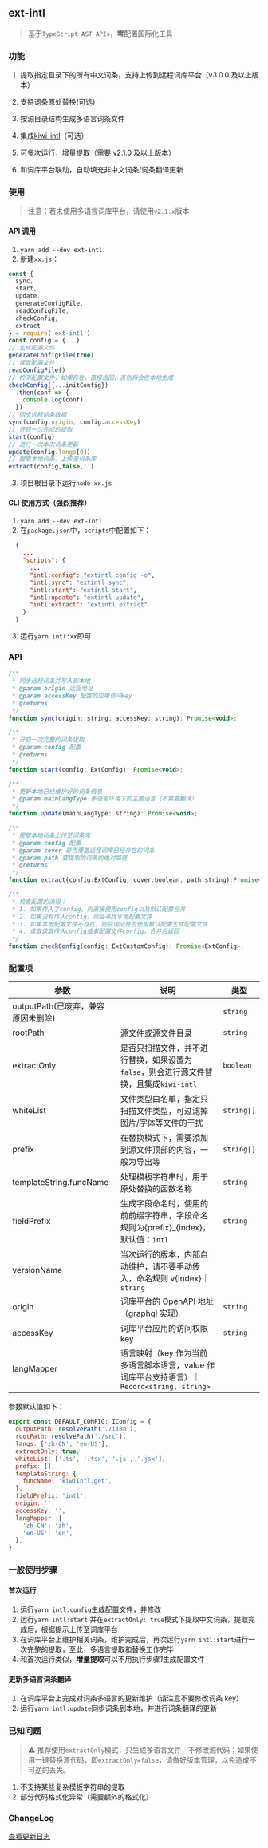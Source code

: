 ## ext-intl

> 基于`TypeScript AST APIs`，**零**配置国际化工具

### 功能

1. 提取指定目录下的所有中文词条，支持上传到远程词库平台（v3.0.0 及以上版本）

2. 支持词条原处替换(可选)

3. 按源目录结构生成多语言词条文件

4. 集成[kiwi-intl](https://github.com/alibaba/kiwi/tree/master/kiwi-intl)（可选）

5. 可多次运行，增量提取（需要 v2.1.0 及以上版本）

6. 和词库平台联动，自动填充非中文词条/词条翻译更新

### 使用

> 注意：若未使用多语言词库平台，请使用`v2.1.x`版本

#### API 调用

1. `yarn add --dev ext-intl`
2. 新建`xx.js`：

```js
const {
  sync,
  start,
  update,
  generateConfigFile,
  readConfigFile,
  checkConfig,
  extract
} = require('ext-intl')
const config = {...}
// 生成配置文件
generateConfigFile(true)
// 读取配置文件
readConfigFile()
// 检测配置文件，如果存在，直接返回，否则将会在本地生成
checkConfig({...initConfig})
  .then(conf => {
    console.log(conf)
  })
// 同步远程词条数据
sync(config.origin, config.accessKey)
// 开启一次完成的提取
start(config)
// 进行一次本次词条更新
update(config.langs[0])
// 提取本地词条，上传至词条库
extract(config,false,'')
```

3. 项目根目录下运行`node xx.js`

#### CLI 使用方式（强烈推荐）

1. `yarn add --dev ext-intl`
2. 在`package.json`中，`scripts`中配置如下：

```json
  {
    ...
    "scripts": {
      ...
      "intl:config": "extintl config -o",
      "intl:sync": "extintl sync",
      "intl:start": "extintl start",
      "intl:update": "extintl update",
      "intl:extract": "extintl extract"
    }
  }
```

3. 运行`yarn intl:xx`即可

### API

```js
/**
 * 同步远程词条并写入到本地
 * @param origin 远程地址
 * @param accessKey 配置的应用访问key
 * @returns
 */
function sync(origin: string, accessKey: string): Promise<void>;

/**
 * 开启一次完整的词条提取
 * @param config 配置
 * @returns
 */
function start(config: ExtConfig): Promise<void>;

/**
 * 更新本地已经维护好的词条信息
 * @param mainLangType 多语言环境下的主要语言（不需要翻译）
 */
function update(mainLangType: string): Promise<void>;

/**
 * 提取本地词条上传至词条库
 * @param config 配置
 * @param cover 是否覆盖远程词库已经存在的词条
 * @param path 要提取的词条的绝对路径
 * @returns
 */
function extract(config:ExtConfig, cover:boolean, path:string):Promise<void>

/**
 * 检查配置的流程：
 * 1. 如果传入了config，则直接使用config以及默认配置合并
 * 2. 如果没有传入config，则会寻找本地配置文件
 * 3. 如果本地配置文件不存在，则会询问是否使用默认配置生成配置文件
 * 4. 读取读取传入config或者配置文件config，合并后返回
 */
function checkConfig(config: ExtCustomConfig): Promise<ExtConfig>;
```

### 配置项

| 参数                               | 说明                                                                                       | 类型       |
| ---------------------------------- | ------------------------------------------------------------------------------------------ | ---------- |
| outputPath(已废弃，兼容原因未删除) |                                                                                            | `string`   |
| rootPath                           | 源文件或源文件目录                                                                         | `string`   |
| extractOnly                        | 是否只扫描文件，并不进行替换，如果设置为`false`，则会进行源文件替换，且集成`kiwi-intl`     | `boolean`  |
| whiteList                          | 文件类型白名单，指定只扫描文件类型，可过滤掉图片/字体等文件的干扰                          | `string[]` |
| prefix                             | 在替换模式下，需要添加到源文件顶部的内容，一般为导出等                                     | `string[]` |
| templateString.funcName            | 处理模板字符串时，用于原处替换的函数名称                                                   | `string`   |
| fieldPrefix                        | 生成字段命名时，使用的前前缀字符串，字段命名规则为{prefix}\_{index}，默认值：`intl`        | `string`   |
| versionName                        | 当次运行的版本，内部自动维护，请不要手动传入，命名规则 v{index}｜`string`                  |
| origin                             | 词库平台的 OpenAPI 地址（graphql 实现）                                                    | `string`   |
| accessKey                          | 词库平台应用的访问权限 key                                                                 | `string`   |
| langMapper                         | 语言映射（key 作为当前多语言脚本语言，value 作词库平台支持语言）｜`Record<string, string>` |

参数默认值如下：

```js
export const DEFAULT_CONFIG: IConfig = {
  outputPath: resolvePath('./i18n'),
  rootPath: resolvePath('./src'),
  langs: ['zh-CN', 'en-US'],
  extractOnly: true,
  whiteList: ['.ts', '.tsx', '.js', '.jsx'],
  prefix: [],
  templateString: {
    funcName: 'kiwiIntl.get',
  },
  fieldPrefix: 'intl',
  origin: '',
  accessKey: '',
  langMapper: {
    'zh-CN': 'zh',
    'en-US': 'en',
  },
}
```

### 一般使用步骤

#### 首次运行

1. 运行`yarn intl:config`生成配置文件，并修改
2. 运行`yarn intl:start` 并在`extractOnly: true`模式下提取中文词条，提取完成后，根据提示上传至词库平台
3. 在词库平台上维护相关词条，维护完成后，再次运行`yarn intl:start`进行一次完整的提取，至此，多语言提取和替换工作完毕
4. 和首次运行类似，**增量提取**可以不用执行步骤*1*生成配置文件

#### 更新多语言词条翻译

1. 在词库平台上完成对词条多语言的更新维护（请注意不要修改词条 key）
2. 运行`yarn intl:update`同步词条到本地，并进行词条翻译的更新

### 已知问题

> ⚠️ 推荐使用`extractOnly`模式，只生成多语言文件，不修改源代码；如果使用一键替换源代码，即`extractOnly=false`，请做好版本管理，以免造成不可逆的丢失。

1. 不支持某些复杂模板字符串的提取
2. 部分代码格式化异常（需要额外的格式化）

### ChangeLog

[查看更新日志](./CHANGELOG.md)
